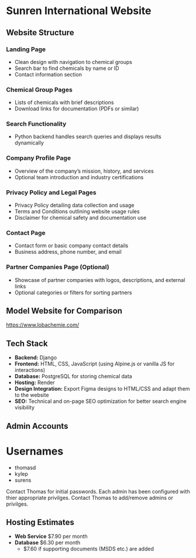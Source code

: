 # Sunren International Website

## Website Structure

### Landing Page
- Clean design with navigation to chemical groups  
- Search bar to find chemicals by name or ID  
- Contact information section  

### Chemical Group Pages
- Lists of chemicals with brief descriptions  
- Download links for documentation (PDFs or similar)  

### Search Functionality
- Python backend handles search queries and displays results dynamically  

### Company Profile Page
- Overview of the company’s mission, history, and services  
- Optional team introduction and industry certifications  

### Privacy Policy and Legal Pages
- Privacy Policy detailing data collection and usage  
- Terms and Conditions outlining website usage rules  
- Disclaimer for chemical safety and documentation use  

### Contact Page
- Contact form or basic company contact details  
- Business address, phone number, and email  

### Partner Companies Page (Optional)
- Showcase of partner companies with logos, descriptions, and external links  
- Optional categories or filters for sorting partners  

## Model Website for Comparison
https://www.lobachemie.com/

## Tech Stack

- **Backend:** Django  
- **Frontend:** HTML, CSS, JavaScript (using Alpine.js or vanilla JS for interactions)  
- **Database:** PostgreSQL for storing chemical data  
- **Hosting:** Render  
- **Design Integration:** Export Figma designs to HTML/CSS and adapt them to the website  
- **SEO:** Technical and on-page SEO optimization for better search engine visibility  

## Admin Accounts

# Usernames
- thomasd
- kylep
- surens

Contact Thomas for initial passwords. Each admin has been configured with thier appropriate privilges. Contact Thomas to add/remove admins or privilges.

## Hosting Estimates
- **Web Service** $7.90 per month
- **Database** $6.30 per month
    - $7.60 if supporting documents (MSDS etc.) are added
